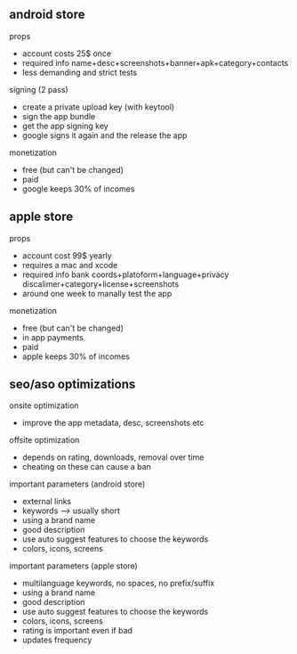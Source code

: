 ## android store

props
* account costs 25$ once
* required info name+desc+screenshots+banner+apk+category+contacts
* less demanding and strict tests

signing (2 pass)
* create a private upload key (with keytool)
* sign the app bundle
* get the app signing key
* google signs it again and the release the app

monetization
* free (but can't be changed)
* paid
* google keeps 30% of incomes

## apple store

props
* account cost 99$ yearly
* requires a mac and xcode
* required info bank coords+platoform+language+privacy discalimer+category+license+screenshots
* around one week to manally test the app

monetization
* free (but can't be changed)
* in app payments
* paid
* apple keeps 30% of incomes

## seo/aso optimizations

onsite optimization
* improve the app metadata, desc, screenshots etc

offsite optimization
* depends on rating, downloads, removal over time
* cheating on these can cause a ban

important parameters (android store)
* external links
* keywords --> usually short
* using a brand name
* good description
* use auto suggest features to choose the keywords
* colors, icons, screens

important parameters (apple store)
* multilanguage keywords, no spaces, no prefix/suffix
* using a brand name
* good description
* use auto suggest features to choose the keywords
* colors, icons, screens
* rating is important even if bad
* updates frequency